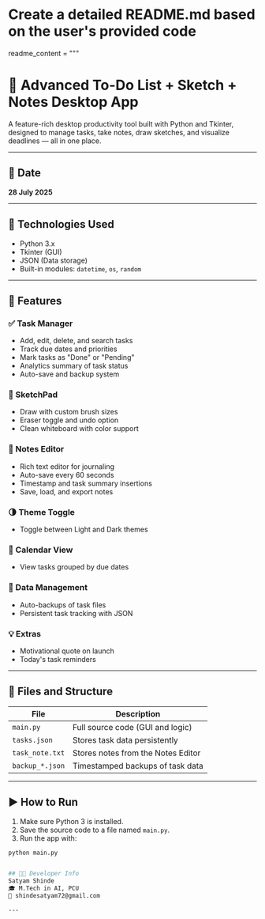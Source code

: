 # Create a detailed README.md based on the user's provided code
readme_content = """
# 📝 Advanced To-Do List + Sketch + Notes Desktop App

A feature-rich desktop productivity tool built with Python and Tkinter, designed to manage tasks, take notes, draw sketches, and visualize deadlines — all in one place.

---

## 📅 Date
**28 July 2025**

---

## 🔧 Technologies Used

- Python 3.x
- Tkinter (GUI)
- JSON (Data storage)
- Built-in modules: `datetime`, `os`, `random`

---

## 🚀 Features

### ✅ Task Manager
- Add, edit, delete, and search tasks
- Track due dates and priorities
- Mark tasks as "Done" or "Pending"
- Analytics summary of task status
- Auto-save and backup system

### 🎨 SketchPad
- Draw with custom brush sizes
- Eraser toggle and undo option
- Clean whiteboard with color support

### 📝 Notes Editor
- Rich text editor for journaling
- Auto-save every 60 seconds
- Timestamp and task summary insertions
- Save, load, and export notes

### 🌗 Theme Toggle
- Toggle between Light and Dark themes

### 📅 Calendar View
- View tasks grouped by due dates

### 🔁 Data Management
- Auto-backups of task files
- Persistent task tracking with JSON

### 💡 Extras
- Motivational quote on launch
- Today's task reminders

---

## 📁 Files and Structure

| File              | Description                          |
|------------------|--------------------------------------|
| `main.py`         | Full source code (GUI and logic)     |
| `tasks.json`      | Stores task data persistently        |
| `task_note.txt`   | Stores notes from the Notes Editor   |
| `backup_*.json`   | Timestamped backups of task data     |

---

## ▶️ How to Run

1. Make sure Python 3 is installed.
2. Save the source code to a file named `main.py`.
3. Run the app with:

```bash
python main.py


## 👨‍💻 Developer Info
Satyam Shinde
🎓 M.Tech in AI, PCU
📧 shindesatyam72@gmail.com

---